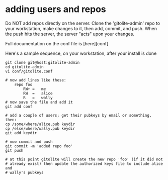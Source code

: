 # adding users and repos

Do NOT add repos directly on the server.  Clone the 'gitolite-admin' repo to
your workstation, make changes to it, then add, commit, and push.  When the
push hits the server, the server "acts" upon your changes.

Full documentation on the conf file is [here][conf].

Here's a sample sequence, on your workstation, after your install is done

    git clone git@host:gitolite-admin
    cd gitolite-admin
    vi conf/gitolite.conf

    # now add lines like these:
        repo foo
            RW+ =   me
            RW  =   alice
            R   =   wally
    # now save the file and add it
    git add conf

    # add a couple of users; get their pubkeys by email or something, then:
    cp /some/where/alice.pub keydir
    cp /else/where/wally.pub keydir
    git add keydir

    # now commit and push
    git commit -m 'added repo foo'
    git push

    # at this point gitolite will create the new repo 'foo' (if it did not
    # already exist) then update the authorized keys file to include alice and
    # wally's pubkeys
